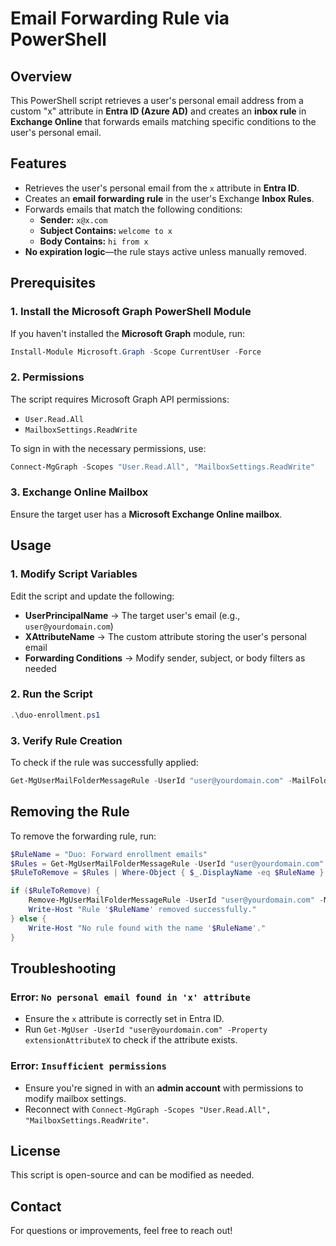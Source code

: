 # Email Forwarding Rule via PowerShell

## Overview
This PowerShell script retrieves a user's personal email address from a custom "x" attribute in **Entra ID (Azure AD)** and creates an **inbox rule** in **Exchange Online** that forwards emails matching specific conditions to the user's personal email.

## Features
- Retrieves the user's personal email from the `x` attribute in **Entra ID**.
- Creates an **email forwarding rule** in the user's Exchange **Inbox Rules**.
- Forwards emails that match the following conditions:
  - **Sender:** `x@x.com`
  - **Subject Contains:** `welcome to x`
  - **Body Contains:** `hi from x`
- **No expiration logic**—the rule stays active unless manually removed.

## Prerequisites
### 1. Install the Microsoft Graph PowerShell Module
If you haven't installed the **Microsoft Graph** module, run:
```powershell
Install-Module Microsoft.Graph -Scope CurrentUser -Force
```

### 2. Permissions
The script requires Microsoft Graph API permissions:
- `User.Read.All`
- `MailboxSettings.ReadWrite`

To sign in with the necessary permissions, use:
```powershell
Connect-MgGraph -Scopes "User.Read.All", "MailboxSettings.ReadWrite"
```

### 3. Exchange Online Mailbox
Ensure the target user has a **Microsoft Exchange Online mailbox**.

## Usage
### 1. Modify Script Variables
Edit the script and update the following:
- **UserPrincipalName** → The target user's email (e.g., `user@yourdomain.com`)
- **XAttributeName** → The custom attribute storing the user's personal email
- **Forwarding Conditions** → Modify sender, subject, or body filters as needed

### 2. Run the Script
```powershell
.\duo-enrollment.ps1
```

### 3. Verify Rule Creation
To check if the rule was successfully applied:
```powershell
Get-MgUserMailFolderMessageRule -UserId "user@yourdomain.com" -MailFolderId "Inbox"
```

## Removing the Rule
To remove the forwarding rule, run:
```powershell
$RuleName = "Duo: Forward enrollment emails"
$Rules = Get-MgUserMailFolderMessageRule -UserId "user@yourdomain.com" -MailFolderId "Inbox"
$RuleToRemove = $Rules | Where-Object { $_.DisplayName -eq $RuleName }

if ($RuleToRemove) {
    Remove-MgUserMailFolderMessageRule -UserId "user@yourdomain.com" -MailFolderId "Inbox" -MessageRuleId $RuleToRemove.Id
    Write-Host "Rule '$RuleName' removed successfully."
} else {
    Write-Host "No rule found with the name '$RuleName'."
}
```

## Troubleshooting
### Error: `No personal email found in 'x' attribute`
- Ensure the `x` attribute is correctly set in Entra ID.
- Run `Get-MgUser -UserId "user@yourdomain.com" -Property extensionAttributeX` to check if the attribute exists.

### Error: `Insufficient permissions`
- Ensure you're signed in with an **admin account** with permissions to modify mailbox settings.
- Reconnect with `Connect-MgGraph -Scopes "User.Read.All", "MailboxSettings.ReadWrite"`.

## License
This script is open-source and can be modified as needed.

## Contact
For questions or improvements, feel free to reach out!

